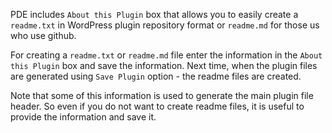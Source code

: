 PDE includes `About this Plugin` box that allows you to easily create a `readme.txt`
in WordPress plugin repository format or `readme.md` for those us who use github.

For creating a `readme.txt` or `readme.md` file enter the information in the
`About this Plugin` box and save the information. Next time, when the plugin files
are generated using `Save Plugin` option - the readme files are created.

Note that some of this information is used to generate the main plugin file header.
So even if you do not want to create readme files, it is useful to provide the
information and save it.
